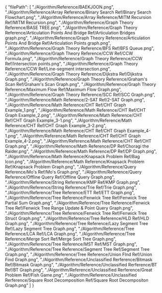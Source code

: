 {
  "filePath": [
    "./Algorithm/Reference/BAEKJOON.png",
    "./Algorithm/Reference/Array Reference/Binary Search Ref/Binary Search Flowchart.png",
    "./Algorithm/Reference/Array Reference/MITM Recursion Ref/MITM Recursion.png",
    "./Algorithm/Reference/Graph Theory Reference/BASE TREE.png",
    "./Algorithm/Reference/Graph Theory Reference/Articulation Points And Bridge Ref/Articulation Bridges graph.png",
    "./Algorithm/Reference/Graph Theory Reference/Articulation Points And Bridge Ref/Articulation Points graph.png",
    "./Algorithm/Reference/Graph Theory Reference/BFS Ref/BFS Queue.png",
    "./Algorithm/Reference/Graph Theory Reference/CCW Ref/CCW Formula.png",
    "./Algorithm/Reference/Graph Theory Reference/CCW Ref/Intersection points.png",
    "./Algorithm/Reference/Graph Theory Reference/CCW Ref/Line-segment intersection.png",
    "./Algorithm/Reference/Graph Theory Reference/Dijkstra Ref/Dijkstra Graph.png",
    "./Algorithm/Reference/Graph Theory Reference/Graham's Scan Ref/Graham's Scan Graph.png",
    "./Algorithm/Reference/Graph Theory Reference/Maximum Flow Ref/Maximum Flow Graph.png",
    "./Algorithm/Reference/Graph Theory Reference/SCC Ref/SCC Graph.png",
    "./Algorithm/Reference/Math Reference/2-SAT Ref/2-SAT Graph.png",
    "./Algorithm/Reference/Math Reference/CHT Ref/CHT Graph Example_1.png",
    "./Algorithm/Reference/Math Reference/CHT Ref/CHT Graph Example_2.png",
    "./Algorithm/Reference/Math Reference/CHT Ref/CHT Graph Example_3-1.png",
    "./Algorithm/Reference/Math Reference/CHT Ref/CHT Graph Example_3-2.png",
    "./Algorithm/Reference/Math Reference/CHT Ref/CHT Graph Example_4-1.png",
    "./Algorithm/Reference/Math Reference/CHT Ref/CHT Graph Example_4-2.png",
    "./Algorithm/Reference/Math Reference/CHT Ref/CHT Graph.png",
    "./Algorithm/Reference/Math Reference/DP Ref/Choragi the Raider.png",
    "./Algorithm/Reference/Math Reference/DP Ref/DP Graph.png",
    "./Algorithm/Reference/Math Reference/Knapsack Problem Ref/Bag Icon.png",
    "./Algorithm/Reference/Math Reference/Knapsack Problem Ref/Knapsack Problem Graph.png",
    "./Algorithm/Reference/Query Reference/Mo's Ref/Mo's Graph.png",
    "./Algorithm/Reference/Query Reference/Offline Query Ref/Offline Query Graph.png",
    "./Algorithm/Reference/String Reference/KMP Ref/KMP Graph.png",
    "./Algorithm/Reference/String Reference/Trie Ref/Trie Graph.png",
    "./Algorithm/Reference/Tree Reference/ETT Ref/ETT Graph.png",
    "./Algorithm/Reference/Tree Reference/Fenwick Tree Ref/Fenwick Tree Partial Sum Graph.png",
    "./Algorithm/Reference/Tree Reference/Fenwick Tree Ref/Fenwick Tree Range Update & Point Query Graph.png",
    "./Algorithm/Reference/Tree Reference/Fenwick Tree Ref/Fenwick Tree Struct Graph.png",
    "./Algorithm/Reference/Tree Reference/HLD Ref/HLD Graph.png",
    "./Algorithm/Reference/Tree Reference/Lazy Segment Tree Ref/Lazy Segment Tree Graph.png",
    "./Algorithm/Reference/Tree Reference/LCA Ref/LCA Graph.png",
    "./Algorithm/Reference/Tree Reference/Merge Sort Ref/Merge Sort Tree Graph.png",
    "./Algorithm/Reference/Tree Reference/MST Ref/MST Graph.png",
    "./Algorithm/Reference/Tree Reference/Segment Tree Ref/Segment Tree Graph.png",
    "./Algorithm/Reference/Tree Reference/Union FInd Ref/Union Find Graph.png",
    "./Algorithm/Reference/Unclassified Rerference/Bitmask Ref/Bitmask Graph.png",
    "./Algorithm/Reference/Unclassified Rerference/BT Ref/BT Graph.png",
    "./Algorithm/Reference/Unclassified Rerference/Great Problem Ref/Fish Game.png",
    "./Algorithm/Reference/Unclassified Rerference/Square Root Decomposition Ref/Square Root Decompositon Graph.png"
  ]
}